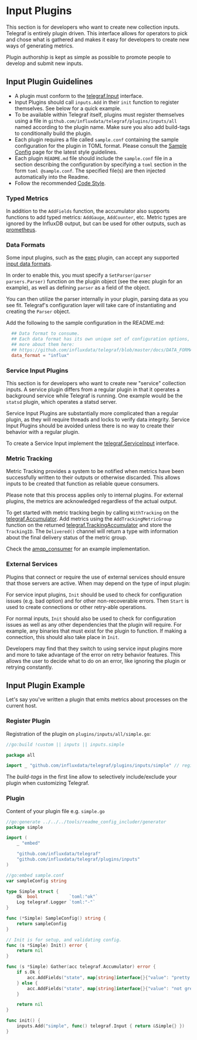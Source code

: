 # Input Plugins

This section is for developers who want to create new collection inputs.
Telegraf is entirely plugin driven. This interface allows for operators to
pick and chose what is gathered and makes it easy for developers
to create new ways of generating metrics.

Plugin authorship is kept as simple as possible to promote people to develop
and submit new inputs.

## Input Plugin Guidelines

- A plugin must conform to the [telegraf.Input][] interface.
- Input Plugins should call `inputs.Add` in their `init` function to register
  themselves.  See below for a quick example.
- To be available within Telegraf itself, plugins must register themselves
  using a file in `github.com/influxdata/telegraf/plugins/inputs/all` named
  according to the plugin name. Make sure you also add build-tags to
  conditionally build the plugin.
- Each plugin requires a file called `sample.conf` containing the sample
  configuration  for the plugin in TOML format.
  Please consult the [Sample Config][] page for the latest style guidelines.
- Each plugin `README.md` file should include the `sample.conf` file in a
  section describing the configuration by specifying a `toml` section in the
  form `toml @sample.conf`. The specified file(s) are then injected
  automatically into the Readme.
- Follow the recommended [Code Style][].

[Sample Config]: /docs/developers/SAMPLE_CONFIG.md
[Code Style]: /docs/developers/CODE_STYLE.md
[telegraf.Input]: https://godoc.org/github.com/influxdata/telegraf#Input

### Typed Metrics

In addition to the `AddFields` function, the accumulator also supports
functions to add typed metrics: `AddGauge`, `AddCounter`, etc.  Metric types
are ignored by the InfluxDB output, but can be used for other outputs, such as
[prometheus][prom metric types].

[prom metric types]: https://prometheus.io/docs/concepts/metric_types/

### Data Formats

Some input plugins, such as the [exec][] plugin, can accept any supported
[input data formats][].

In order to enable this, you must specify a `SetParser(parser parsers.Parser)`
function on the plugin object (see the exec plugin for an example), as well as
defining `parser` as a field of the object.

You can then utilize the parser internally in your plugin, parsing data as you
see fit. Telegraf's configuration layer will take care of instantiating and
creating the `Parser` object.

Add the following to the sample configuration in the README.md:

```toml
  ## Data format to consume.
  ## Each data format has its own unique set of configuration options, read
  ## more about them here:
  ## https://github.com/influxdata/telegraf/blob/master/docs/DATA_FORMATS_INPUT.md
  data_format = "influx"
```

[exec]: /plugins/inputs/exec
[input data formats]: /docs/DATA_FORMATS_INPUT.md

### Service Input Plugins

This section is for developers who want to create new "service" collection
inputs. A service plugin differs from a regular plugin in that it operates a
background service while Telegraf is running. One example would be the
`statsd` plugin, which operates a statsd server.

Service Input Plugins are substantially more complicated than a regular
plugin, as they will require threads and locks to verify data integrity.
Service Input Plugins should be avoided unless there is no way to create their
behavior with a regular plugin.

To create a Service Input implement the [telegraf.ServiceInput][] interface.

[telegraf.ServiceInput]: https://godoc.org/github.com/influxdata/telegraf#ServiceInput

### Metric Tracking

Metric Tracking provides a system to be notified when metrics have been
successfully written to their outputs or otherwise discarded.  This allows
inputs to be created that function as reliable queue consumers.

Please note that this process applies only to internal plugins. For external 
plugins, the metrics are acknowledged regardless of the actual output.

To get started with metric tracking begin by calling `WithTracking` on the
[telegraf.Accumulator][].  Add metrics using the `AddTrackingMetricGroup`
function on the returned [telegraf.TrackingAccumulator][] and store the
`TrackingID`.  The `Delivered()` channel will return a type with information
about the final delivery status of the metric group.

Check the [amqp_consumer][] for an example implementation.

[telegraf.Accumulator]: https://godoc.org/github.com/influxdata/telegraf#Accumulator
[telegraf.TrackingAccumulator]: https://godoc.org/github.com/influxdata/telegraf#Accumulator
[amqp_consumer]: /plugins/inputs/amqp_consumer

### External Services

Plugins that connect or require the use of external services should ensure that
those servers are active. When may depend on the type of input plugin:

For service input plugins, `Init` should be used to check for configuration
issues (e.g. bad option) and for other non-recoverable errors. Then `Start`
is used to create connections or other retry-able operations.

For normal inputs, `Init` should also be used to check for configuration issues
as well as any other dependencies that the plugin will require. For example,
any binaries that must exist for the plugin to function. If making a connection,
this should also take place in `Init`.

Developers may find that they switch to using service input plugins more and
more to take advantage of the error on retry behavior features. This allows
the user to decide what to do on an error, like ignoring the plugin or retrying
constantly.

## Input Plugin Example

Let's say you've written a plugin that emits metrics about processes on the
current host.

### Register Plugin

Registration of the plugin on `plugins/inputs/all/simple.go`:

```go
//go:build !custom || inputs || inputs.simple

package all

import _ "github.com/influxdata/telegraf/plugins/inputs/simple" // register plugin
```

The _build-tags_ in the first line allow to selectively include/exclude your
plugin when customizing Telegraf.

### Plugin

Content of your plugin file e.g. `simple.go`

```go
//go:generate ../../../tools/readme_config_includer/generator
package simple

import (
    _ "embed"

    "github.com/influxdata/telegraf"
    "github.com/influxdata/telegraf/plugins/inputs"
)

//go:embed sample.conf
var sampleConfig string

type Simple struct {
    Ok  bool            `toml:"ok"`
    Log telegraf.Logger `toml:"-"`
}

func (*Simple) SampleConfig() string {
    return sampleConfig
}

// Init is for setup, and validating config.
func (s *Simple) Init() error {
    return nil
}

func (s *Simple) Gather(acc telegraf.Accumulator) error {
    if s.Ok {
        acc.AddFields("state", map[string]interface{}{"value": "pretty good"}, nil)
    } else {
        acc.AddFields("state", map[string]interface{}{"value": "not great"}, nil)
    }

    return nil
}

func init() {
    inputs.Add("simple", func() telegraf.Input { return &Simple{} })
}
```
